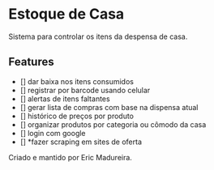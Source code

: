 # Estoque de Casa 
Sistema para controlar os itens da despensa de casa.

## Features
- [] dar baixa nos itens consumidos
- [] registrar por barcode usando celular
- [] alertas de itens faltantes
- [] gerar lista de compras com base na dispensa atual
- [] histórico de preços por produto
- [] organizar produtos por categoria ou cômodo da casa
- [] login com google
- [] *fazer scraping em sites de oferta

Criado e mantido por Eric Madureira.
